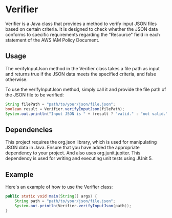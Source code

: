 # Verifier
Verifier is a Java class that provides a method to verify input JSON files based on certain criteria. It is designed to check whether the JSON data conforms to specific requirements regarding the "Resource" field in each statement of the AWS IAM Policy Document.

## Usage
The verifyInputJson method in the Verifier class takes a file path as input and returns true if the JSON data meets the specified criteria, and false otherwise.

To use the verifyInputJson method, simply call it and provide the file path of the JSON file to be verified:
```java
String filePath = "path/to/your/json/file.json";
boolean result = Verifier.verifyInputJson(filePath);
System.out.println("Input JSON is " + (result ? "valid." : "not valid."));
```

## Dependencies
This project requires the org.json library, which is used for manipulating JSON data in Java. Ensure that you have added the appropriate dependency to your project.
And also uses org.junit.jupiter. This dependency is used for writing and executing unit tests using JUnit 5.

## Example
Here's an example of how to use the Verifier class:
```java
public static void main(String[] args) {
    String path = "path/to/your/json/file.json";
    System.out.println(Verifier.verifyInputJson(path));
}
```
